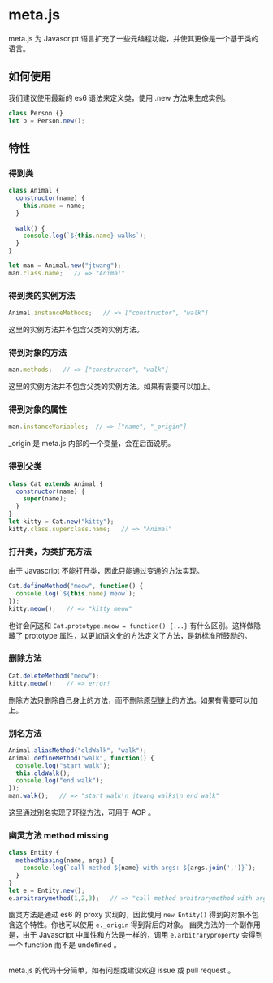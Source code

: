 # meta.js
meta.js 为 Javascript 语言扩充了一些元编程功能，并使其更像是一个基于类的语言。

## 如何使用
我们建议使用最新的 es6 语法来定义类，使用 .new 方法来生成实例。
``` javascript
class Person {}
let p = Person.new();
```

## 特性
### 得到类
``` javascript
class Animal {
  constructor(name) {
    this.name = name;
  }
  
  walk() {
    console.log(`${this.name} walks`);
  }
}

let man = Animal.new("jtwang");
man.class.name;   // => "Animal"
```

### 得到类的实例方法
``` javascript
Animal.instanceMethods;   // => ["constructor", "walk"]
```
这里的实例方法并不包含父类的实例方法。

### 得到对象的方法
``` javascript
man.methods;   // => ["constructor", "walk"]
```
这里的实例方法并不包含父类的实例方法。如果有需要可以加上。

### 得到对象的属性
``` javascript
man.instanceVariables;  // => ["name", "_origin"]
```
_origin 是 meta.js 内部的一个变量，会在后面说明。

### 得到父类
``` javascript
class Cat extends Animal {
  constructor(name) {
    super(name);
  }
}
let kitty = Cat.new("kitty");
kitty.class.superclass.name;   // => "Animal"
```

### 打开类，为类扩充方法
由于 Javascript 不能打开类，因此只能通过变通的方法实现。
``` javascript
Cat.defineMethod("meow", function() {
  console.log(`${this.name} meow`);
});
kitty.meow();   // => "kitty meow"
```
也许会问这和 `Cat.prototype.meow = function() {...}` 有什么区别。这样做隐藏了 prototype 属性，以更加语义化的方法定义了方法，是新标准所鼓励的。

### 删除方法
``` javascript
Cat.deleteMethod("meow");
kitty.meow();   // => error!
```
删除方法只删除自己身上的方法，而不删除原型链上的方法。如果有需要可以加上。

### 别名方法
``` javascript
Animal.aliasMethod("oldWalk", "walk");
Animal.defineMethod("walk", function() {
  console.log("start walk");
  this.oldWalk();
  console.log("end walk");
});
man.walk();   // => "start walk\n jtwang walks\n end walk"
```
这里通过别名实现了环绕方法，可用于 AOP 。

### 幽灵方法 method missing
``` javascript
class Entity {
  methodMissing(name, args) {
    console.log(`call method ${name} with args: ${args.join(',')}`);
  }
}
let e = Entity.new();
e.arbitrarymethod(1,2,3);   // => "call method arbitrarymethod with args: 1,2,3"
```
幽灵方法是通过 es6 的 proxy 实现的，因此使用 `new Entity()` 得到的对象不包含这个特性。你也可以使用 `e._origin` 得到背后的对象。
幽灵方法的一个副作用是，由于 Javascript 中属性和方法是一样的，调用 `e.arbitraryproperty` 会得到一个 function 而不是 undefined 。

##  
meta.js 的代码十分简单，如有问题或建议欢迎 issue 或 pull request 。
